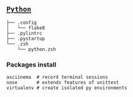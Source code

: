 ## [`Python`](http://www.python.org/)

    ├── .config
    │   └── flake8
    ├── .pylintrc
    ├── .pystartup
    └── .zsh
        └── python.zsh

### Packages install

~~~
asciinema  # record terminal sessions
nose       # extends features of unittest
virtualenv # create isolated py environments
~~~

